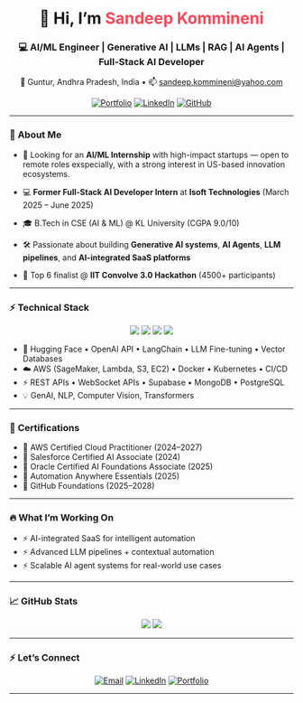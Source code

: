 <h1 align="center">👋 Hi, I’m <span style="color:#ff4757">Sandeep Kommineni</span></h1>
<h3 align="center">💻 AI/ML Engineer | Generative AI | LLMs | RAG | AI Agents | Full-Stack AI Developer</h3> 

<p align="center"> 
  📍 Guntur, Andhra Pradesh, India •  
  📫 <a href="mailto:sandeep.kommineni@yahoo.com">sandeep.kommineni@yahoo.com</a>
</p>

<p align="center">
  <a href="https://sandeep-kommineni-portfolio.netlify.app"><img src="https://img.shields.io/badge/🌐 Portfolio-blue?style=for-the-badge" alt="Portfolio"></a>
  <a href="https://linkedin.com/in/sandeep-kommineni-334037259"><img src="https://img.shields.io/badge/💼 LinkedIn-blue?style=for-the-badge&logo=linkedin" alt="LinkedIn"></a>
  <a href="https://github.com/SANDEEPxKOMMINENI"><img src="https://img.shields.io/badge/🐙 GitHub-black?style=for-the-badge&logo=github" alt="GitHub"></a>
</p>

---

### 🚀 **About Me**
- 🧠 Looking for an **AI/ML Internship** with high-impact startups — open to remote roles exspecially, with a strong interest in US-based innovation ecosystems.
- 💻 **Former Full-Stack AI Developer Intern** at **Isoft Technologies** (March 2025 – June 2025)  
- 🎓 B.Tech in CSE (AI & ML) @ KL University (CGPA 9.0/10)  

- 🛠 Passionate about building **Generative AI systems**, **AI Agents**, **LLM pipelines**, and **AI-integrated SaaS platforms**
- 🌟 Top 6 finalist @ **IIT Convolve 3.0 Hackathon** (4500+ participants)

---

### ⚡ **Technical Stack**
<p align="center">
  <img src="https://skillicons.dev/icons?i=python,java,ts,js,sql" />  
  <img src="https://skillicons.dev/icons?i=pytorch,tensorflow,fastapi,docker,kubernetes" />
  <img src="https://skillicons.dev/icons?i=aws,react,nodejs,mongodb,postgres,mysql" />
  <img src="https://skillicons.dev/icons?i=git,github,linux,vscode" />
</p>

- 🤗 Hugging Face • OpenAI API • LangChain • LLM Fine-tuning • Vector Databases  
- ☁️ AWS (SageMaker, Lambda, S3, EC2) • Docker • Kubernetes • CI/CD  
- ⚡ REST APIs • WebSocket APIs • Supabase • MongoDB • PostgreSQL  
- 💡 GenAI, NLP, Computer Vision, Transformers  

---

### 💼 **Certifications**
- 🏅 AWS Certified Cloud Practitioner (2024–2027)  
- 🏅 Salesforce Certified AI Associate (2024)  
- 🏅 Oracle Certified AI Foundations Associate (2025)  
- 🏅 Automation Anywhere Essentials (2025)  
- 🏅 GitHub Foundations (2025–2028)

---

### 🔥 **What I’m Working On**
- ⚡ AI-integrated SaaS for intelligent automation  
- ⚡ Advanced LLM pipelines + contextual automation  
- ⚡ Scalable AI agent systems for real-world use cases  

---

### 📈 **GitHub Stats**
<p align="center">
  <img src="https://github-readme-stats.vercel.app/api?username=SANDEEPxKOMMINENI&show_icons=true&theme=radical" />
  <img src="https://github-readme-stats.vercel.app/api/top-langs/?username=SANDEEPxKOMMINENI&layout=compact&theme=radical" />
</p>

---

### ⚡ **Let’s Connect**
<p align="center">
  <a href="mailto:sandeep.kommineni@yahoo.com"><img src="https://img.shields.io/badge/📫 Email-sandeep.kommineni@yahoo.com-red?style=for-the-badge" alt="Email"></a>
  <a href="https://linkedin.com/in/sandeep-kommineni-334037259"><img src="https://img.shields.io/badge/LinkedIn-blue?logo=linkedin&style=for-the-badge" alt="LinkedIn"></a>
  <a href="https://sandeep-kommineni-portfolio.netlify.app"><img src="https://img.shields.io/badge/🌐 Portfolio-blue?style=for-the-badge" alt="Portfolio"></a>
</p>

---

